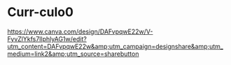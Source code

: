 # Curr-culo0
https://www.canva.com/design/DAFvpqwE22w/V-FyvZlYkfs7IlphlyAG1w/edit?utm_content=DAFvpqwE22w&amp;utm_campaign=designshare&amp;utm_medium=link2&amp;utm_source=sharebutton
